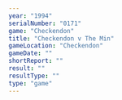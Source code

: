 ```yaml
---
year: "1994"
serialNumber: "0171" 
game: "Checkendon"
title: "Checkendon v The Min"
gameLocation: "Checkendon"
gameDate: ""
shortReport: ""
result: ""
resultType: ""
type: "game"
---
```

